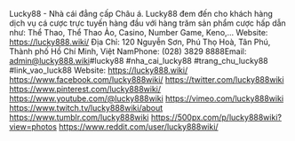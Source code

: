 Lucky88 - Nhà cái đẳng cấp Châu á. Lucky88 đem đến cho khách hàng dịch vụ cá cược trực tuyến hàng đầu với hàng trăm sản phẩm cược hấp dẫn như: Thể Thao, Thể Thao Ảo, Casino, Number Game, Keno,...
Website:
https://lucky888.wiki/
Địa Chỉ: 120 Nguyễn Sơn, Phú Thọ Hoà, Tân Phú, Thành phố Hồ Chí Minh, Việt NamPhone: (028) 3829 8888Email: admin@lucky888.wiki#lucky88 #nha_cai_lucky88 #trang_chu_lucky88 #link_vao_luck88
Website:
https://lucky888.wiki/
https://www.facebook.com/lucky888wiki/
https://twitter.com/lucky888wiki
https://www.pinterest.com/lucky888wiki/
https://www.youtube.com/@lucky888wiki
https://vimeo.com/lucky888wiki
https://www.twitch.tv/lucky888wiki/about
https://www.tumblr.com/lucky888wiki
https://500px.com/p/lucky888wiki?view=photos
https://www.reddit.com/user/lucky888wiki/